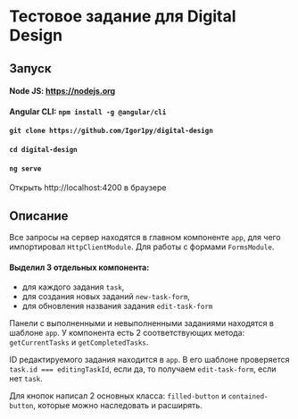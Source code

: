 # Тестовое задание для Digital Design

## Запуск

#### Node JS: https://nodejs.org

#### Angular CLI: `npm install -g @angular/cli`

#### `git clone https://github.com/Igor1py/digital-design`

#### `cd digital-design`

#### `ng serve`

Открыть http://localhost:4200 в браузере

## Описание

Все запросы на сервер находятся в главном компоненте `app`, для чего импортировал `HttpClientModule`. Для работы с формами `FormsModule`.

#### Выделил 3 отдельных компонента:
* для каждого задания `task`,
* для создания новых заданий `new-task-form`,
* для обновления названия задания `edit-task-form`

Панели с выполненными и невыполненными заданиями находятся в шаблоне `app`. У компонента есть 2 соответствующих метода: `getCurrentTasks` и `getCompletedTasks`.
 
ID редактируемого задания находится в `app`. В его шаблоне проверяется `task.id === editingTaskId`, если да, то получаем `edit-task-form`, если нет `task`.

Для кнопок написал 2 основных класса: `filled-button` и `contained-button`, которые можно наследовать и расширять.
